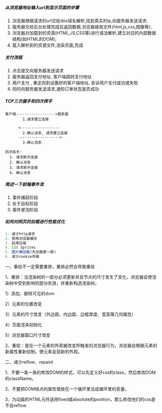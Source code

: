 ##### 从浏览器地址输入url到显示页面的步骤
1. 浏览器根据请求的url交给dns域名解析,找到真实的ip,向服务器发送请求; 
2. 服务器交给后台处理完成后返回数据,浏览器接收文件(html,js,css,图像等); 
3. 浏览器对加载到的资源(HTML,JS,CSS等)进行语法解析,建立对应的内部数据结构(如HTML的DOM); 
4. 载入解析到的资源文件,渲染页面,完成

##### 支付流程
1. 点击提交向服务器发送请求
2. 服务器返回支付地址, 客户端跳转支付地址
3. 用户支付 , 重定向到设置好的客户端地址, 告诉用户支付成功或失败
4. 同时向服务器发送请求,通知订单状态是否成功

##### TCP三次握手和四次挥手
```
客户端------------------>服务器
        1.请求建立连接

      <------------------
        2.确认消息, 请求建立连接
      ------------------->
        3.确认消息

四次挥手:
  1. 请求断开连接
  2. 确认消息
  3. 请求断开连接
  4. 确认消息
```

##### 简述一下前端事件流
1. 事件捕获阶段
2. 处于目标阶段
3. 事件冒泡阶段

##### 如何对网页的加载进行性能优化
```js
1. 减少http请求
2. 使用浏览器缓存
3. 启用压缩
4. CSS Sprites
5. 图片懒加载(先加载第一屏)
6. 减少cookie传输
```

一、重绘不一定需要重排，重排必然会导致重绘

1、重排：当渲染树的一部分必须更新并且节点的尺寸发生了变化，浏览器会使渲染树中受到影响的部分失效，并重新构造渲染树。

1）添加、删除可见的dom

2）元素的位置改变

3）元素的尺寸改变（外边距、内边距、边框厚度、宽高等几何属性）

4）页面渲染初始化

5）浏览器窗口尺寸改变

2、重绘：是在一个元素的外观被改变所触发的浏览器行为，浏览器会根据元素的新属性重新绘制，使元素呈现新的外观。

二、减少reflow、repaint

1、不要一条一条的修改DOM的样式，可以先定义好css的class，然后修改DOM的className。

2、不要把DOM结点的属性值放在一个循环里当成循环里的变量。

3、为动画的HTML元件适用fixed或absolute的position，那么修改他们的css是不会reflow